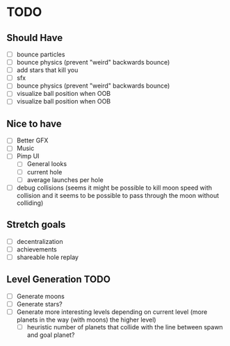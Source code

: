 # TODO

## Should Have

- [ ] bounce particles
- [ ] bounce physics (prevent "weird" backwards bounce)
- [ ] add stars that kill you
- [ ] sfx
- [ ] bounce physics (prevent "weird" backwards bounce)
- [ ] visualize ball position when OOB
- [ ] visualize ball position when OOB

## Nice to have

- [ ] Better GFX
- [ ] Music
- [ ] Pimp UI
  - [ ] General looks
  - [ ] current hole
  - [ ] average launches per hole
- [ ] debug collisions (seems it might be possible to kill moon speed with collision and it seems to be possible to pass through the moon without colliding)

## Stretch goals

- [ ] decentralization
- [ ] achievements
- [ ] shareable hole replay

## Level Generation TODO

- [ ] Generate moons
- [ ] Generate stars?
- [ ] Generate more interesting levels depending on current level (more planets in the way (with moons) the higher level)
  - [ ] heuristic number of planets that collide with the line between spawn and goal planet?
